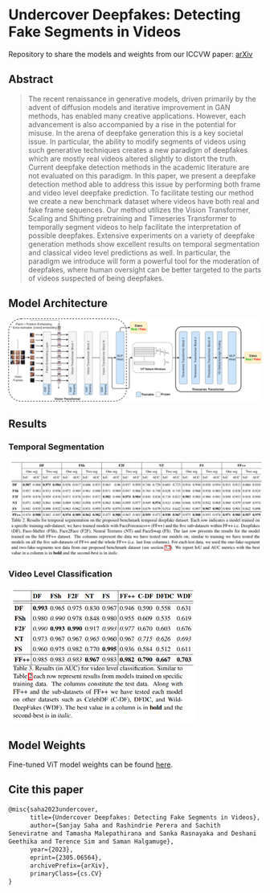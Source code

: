 # Undercover Deepfakes: Detecting Fake Segments in Videos

Repository to share the models and weights from our ICCVW paper: [arXiv](https://arxiv.org/abs/2305.06564)

## Abstract
> The recent renaissance in generative models, driven primarily by the advent of diffusion models and iterative improvement in GAN methods, has enabled many creative applications. However, each advancement is also accompanied by a rise in the potential for misuse. In the arena of deepfake generation this is a key societal issue. In particular, the ability to modify segments of videos using such generative techniques creates a new paradigm of deepfakes which are mostly real videos altered slightly to distort the truth. Current deepfake detection methods in the academic literature are not evaluated on this paradigm. In this paper, we present a deepfake detection method able to address this issue by performing both frame and video level deepfake prediction. To facilitate testing our method we create a new benchmark dataset where videos have both real and fake frame sequences. Our method utilizes the Vision Transformer, Scaling and Shifting pretraining and Timeseries Transformer to temporally segment videos to help facilitate the interpretation of possible deepfakes. Extensive experiments on a variety of deepfake generation methods show excellent results on temporal segmentation and classical video level predictions as well. In particular, the paradigm we introduce will form a powerful tool for the moderation of deepfakes, where human oversight can be better targeted to the parts of videos suspected of being deepfakes.

## Model Architecture
<!-- ![Model Architecture and Pipeline](/assets/architecture.png) -->
<img src="./assets/architecture.png" width=760>

## Results
### Temporal Segmentation
<!-- ![Temporal Segmentation Results](/assets/table-results-temporal.png) -->
<img src="./assets/table-results-temporal.png" width=760>

### Video Level Classification
<!-- ![Video Level Classification](/assets/table-results-video-level.png) -->
<img src="./assets/table-results-video-level.png" width=370>

## Model Weights
Fine-tuned ViT model weights can be found [here](https://mediaflux.researchsoftware.unimelb.edu.au:443/mflux/share.mfjp?_token=kMEoAeb6PUsHySXx7Ogw11282382393&browser=true&filename=checkpoint_best.pth.tar). 

## Cite this paper
    @misc{saha2023undercover,
          title={Undercover Deepfakes: Detecting Fake Segments in Videos},
          author={Sanjay Saha and Rashindrie Perera and Sachith Seneviratne and Tamasha Malepathirana and Sanka Rasnayaka and Deshani Geethika and Terence Sim and Saman Halgamuge},
          year={2023},
          eprint={2305.06564},
          archivePrefix={arXiv},
          primaryClass={cs.CV}
    }
